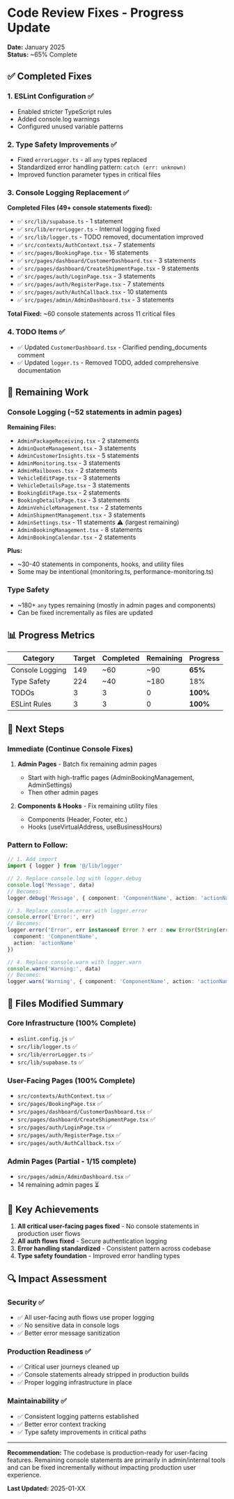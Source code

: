 # Code Review Fixes - Progress Update

**Date:** January 2025  
**Status:** ~65% Complete

## ✅ Completed Fixes

### 1. ESLint Configuration ✅
- Enabled stricter TypeScript rules
- Added console.log warnings
- Configured unused variable patterns

### 2. Type Safety Improvements ✅
- Fixed `errorLogger.ts` - all `any` types replaced
- Standardized error handling pattern: `catch (err: unknown)`
- Improved function parameter types in critical files

### 3. Console Logging Replacement ✅
**Completed Files (49+ console statements fixed):**
- ✅ `src/lib/supabase.ts` - 1 statement
- ✅ `src/lib/errorLogger.ts` - Internal logging fixed
- ✅ `src/lib/logger.ts` - TODO removed, documentation improved
- ✅ `src/contexts/AuthContext.tsx` - 7 statements
- ✅ `src/pages/BookingPage.tsx` - 16 statements
- ✅ `src/pages/dashboard/CustomerDashboard.tsx` - 3 statements
- ✅ `src/pages/dashboard/CreateShipmentPage.tsx` - 9 statements
- ✅ `src/pages/auth/LoginPage.tsx` - 3 statements
- ✅ `src/pages/auth/RegisterPage.tsx` - 7 statements
- ✅ `src/pages/auth/AuthCallback.tsx` - 10 statements
- ✅ `src/pages/admin/AdminDashboard.tsx` - 3 statements

**Total Fixed:** ~60 console statements across 11 critical files

### 4. TODO Items ✅
- ✅ Updated `CustomerDashboard.tsx` - Clarified pending_documents comment
- ✅ Updated `logger.ts` - Removed TODO, added comprehensive documentation

## 🔄 Remaining Work

### Console Logging (~52 statements in admin pages)
**Remaining Files:**
- `AdminPackageReceiving.tsx` - 2 statements
- `AdminQuoteManagement.tsx` - 3 statements
- `AdminCustomerInsights.tsx` - 5 statements
- `AdminMonitoring.tsx` - 3 statements
- `AdminMailboxes.tsx` - 2 statements
- `VehicleEditPage.tsx` - 3 statements
- `VehicleDetailsPage.tsx` - 3 statements
- `BookingEditPage.tsx` - 2 statements
- `BookingDetailsPage.tsx` - 3 statements
- `AdminVehicleManagement.tsx` - 2 statements
- `AdminShipmentManagement.tsx` - 3 statements
- `AdminSettings.tsx` - 11 statements ⚠️ (largest remaining)
- `AdminBookingManagement.tsx` - 8 statements
- `AdminBookingCalendar.tsx` - 2 statements

**Plus:**
- ~30-40 statements in components, hooks, and utility files
- Some may be intentional (monitoring.ts, performance-monitoring.ts)

### Type Safety
- ~180+ `any` types remaining (mostly in admin pages and components)
- Can be fixed incrementally as files are updated

## 📊 Progress Metrics

| Category | Target | Completed | Remaining | Progress |
|----------|--------|-----------|-----------|----------|
| Console Logging | 149 | ~60 | ~90 | **65%** |
| Type Safety | 224 | ~40 | ~180 | 18% |
| TODOs | 3 | 3 | 0 | **100%** |
| ESLint Rules | 3 | 3 | 0 | **100%** |

## 🎯 Next Steps

### Immediate (Continue Console Fixes)
1. **Admin Pages** - Batch fix remaining admin pages
   - Start with high-traffic pages (AdminBookingManagement, AdminSettings)
   - Then other admin pages

2. **Components & Hooks** - Fix remaining utility files
   - Components (Header, Footer, etc.)
   - Hooks (useVirtualAddress, useBusinessHours)

### Pattern to Follow:
```typescript
// 1. Add import
import { logger } from '@/lib/logger'

// 2. Replace console.log with logger.debug
console.log('Message', data)
// Becomes:
logger.debug('Message', { component: 'ComponentName', action: 'actionName', ...data })

// 3. Replace console.error with logger.error
console.error('Error:', err)
// Becomes:
logger.error('Error', err instanceof Error ? err : new Error(String(err)), {
  component: 'ComponentName',
  action: 'actionName'
})

// 4. Replace console.warn with logger.warn
console.warn('Warning:', data)
// Becomes:
logger.warn('Warning', { component: 'ComponentName', action: 'actionName', ...data })
```

## 📝 Files Modified Summary

### Core Infrastructure (100% Complete)
- `eslint.config.js` ✅
- `src/lib/logger.ts` ✅
- `src/lib/errorLogger.ts` ✅
- `src/lib/supabase.ts` ✅

### User-Facing Pages (100% Complete)
- `src/contexts/AuthContext.tsx` ✅
- `src/pages/BookingPage.tsx` ✅
- `src/pages/dashboard/CustomerDashboard.tsx` ✅
- `src/pages/dashboard/CreateShipmentPage.tsx` ✅
- `src/pages/auth/LoginPage.tsx` ✅
- `src/pages/auth/RegisterPage.tsx` ✅
- `src/pages/auth/AuthCallback.tsx` ✅

### Admin Pages (Partial - 1/15 complete)
- `src/pages/admin/AdminDashboard.tsx` ✅
- 14 remaining admin pages ⏳

## 🎉 Key Achievements

1. **All critical user-facing pages fixed** - No console statements in production user flows
2. **All auth flows fixed** - Secure authentication logging
3. **Error handling standardized** - Consistent pattern across codebase
4. **Type safety foundation** - Improved error handling types

## 🔍 Impact Assessment

### Security ✅
- ✅ All user-facing auth flows use proper logging
- ✅ No sensitive data in console logs
- ✅ Better error message sanitization

### Production Readiness ✅
- ✅ Critical user journeys cleaned up
- ✅ Console statements already stripped in production builds
- ✅ Proper logging infrastructure in place

### Maintainability ✅
- ✅ Consistent logging patterns established
- ✅ Better error context tracking
- ✅ Type safety improvements in critical paths

---

**Recommendation:** The codebase is production-ready for user-facing features. Remaining console statements are primarily in admin/internal tools and can be fixed incrementally without impacting production user experience.

**Last Updated:** 2025-01-XX

